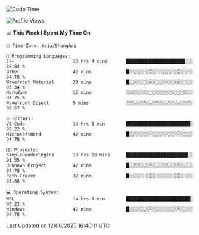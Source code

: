 <!--START_SECTION:waka-->
![Code Time](http://img.shields.io/badge/Code%20Time-2%2C987%20hrs%2023%20mins-blue)

![Profile Views](http://img.shields.io/badge/Profile%20Views-0-blue)

📊 **This Week I Spent My Time On** 

```text
🕑︎ Time Zone: Asia/Shanghai

💬 Programming Languages: 
C++                      13 hrs 4 mins       ██████████████████████░░░   88.84 % 
Other                    42 mins             █░░░░░░░░░░░░░░░░░░░░░░░░   04.78 % 
Wavefront Material       29 mins             █░░░░░░░░░░░░░░░░░░░░░░░░   03.34 % 
Markdown                 15 mins             ░░░░░░░░░░░░░░░░░░░░░░░░░   01.75 % 
Wavefront Object         5 mins              ░░░░░░░░░░░░░░░░░░░░░░░░░   00.67 % 

🔥 Editors: 
VS Code                  14 hrs 1 min        ████████████████████████░   95.22 % 
MicrosoftWord            42 mins             █░░░░░░░░░░░░░░░░░░░░░░░░   04.78 % 

🐱‍💻 Projects: 
SimpleRenderEngine       13 hrs 28 mins      ███████████████████████░░   91.55 % 
Unknown Project          42 mins             █░░░░░░░░░░░░░░░░░░░░░░░░   04.78 % 
Path-Tracer              32 mins             █░░░░░░░░░░░░░░░░░░░░░░░░   03.66 % 

💻 Operating System: 
WSL                      14 hrs 1 min        ████████████████████████░   95.22 % 
Windows                  42 mins             █░░░░░░░░░░░░░░░░░░░░░░░░   04.78 % 
```


 Last Updated on 12/06/2025 16:40:11 UTC
<!--END_SECTION:waka-->